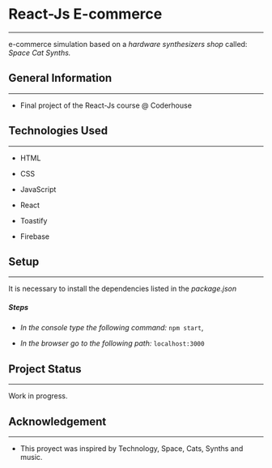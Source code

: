 <h1>React-Js E-commerce</h1>
<hr><p>e-commerce simulation based on a <em>hardware synthesizers shop</em> called: <em>Space Cat Synths.</em></p><h2>General Information</h2>
<hr><ul>
<li>Final project of the React-Js course @ Coderhouse</li>
</ul><h2>Technologies Used</h2>
<hr><ul>
<li>HTML</li>
</ul><ul>
<li>CSS</li>
</ul><ul>
<li>JavaScript</li>
</ul><ul>
<li>React</li>
</ul><ul>
<li>Toastify</li>
</ul><ul>
<li>Firebase</li>
</ul><h2>Setup</h2>
<hr><p>It is necessary to install the dependencies listed in the <em>package.json</em></p><h5>Steps</h5><ul>
<li><em>In the console type the following command:</em> <code>npm start</code>,</li>
</ul><ul>
<li><em>In the browser go to the following path:</em> <code>localhost:3000</code></li>
</ul><h2>Project Status</h2>
<hr><p>Work in progress.</p><h2>Acknowledgement</h2>
<hr><ul>
<li>This proyect was inspired by Technology, Space, Cats, Synths and music.</li>
</ul>
